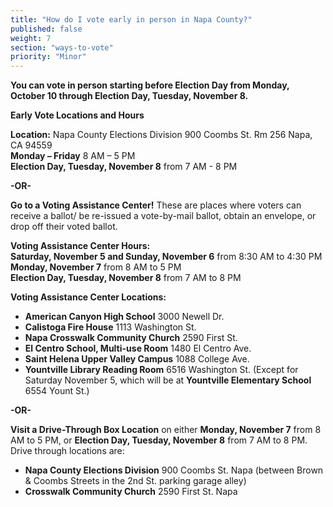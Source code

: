 ```yaml
---
title: "How do I vote early in person in Napa County?"
published: false
weight: 7
section: "ways-to-vote"
priority: "Minor"
---
```


**You can vote in person starting before Election Day from Monday, October 10 through Election Day, Tuesday, November 8.**  

**Early Vote Locations and Hours**  

**Location:** Napa County Elections Division 900 Coombs St. Rm 256 Napa, CA 94559  
**Monday – Friday** 8 AM – 5 PM  
**Election Day, Tuesday, November 8** from 7 AM - 8 PM  

**-OR-**  
 
**Go to a Voting Assistance Center!** These are places where voters can receive a ballot/ be re-issued a vote-by-mail ballot, obtain an envelope, or drop off their voted ballot.  

**Voting Assistance Center Hours:**  
**Saturday, November 5 and Sunday, November 6** from 8:30 AM to 4:30 PM  
**Monday, November 7** from 8 AM to 5 PM  
**Election Day, Tuesday, November 8** from 7 AM to 8 PM  

**Voting Assistance Center Locations:**  
 - **American Canyon High School** 3000 Newell Dr.  
 - **Calistoga Fire House** 1113 Washington St.  
 - **Napa Crosswalk Community Church** 2590 First St.  
 - **El Centro School, Multi-use Room** 1480 El Centro Ave.  
 - **Saint Helena Upper Valley Campus** 1088 College Ave.  
 - **Yountville Library Reading Room** 6516 Washington St. (Except for Saturday November 5, which will be at **Yountville Elementary School** 6554 Yount St.)  

**-OR-**  

**Visit a Drive-Through Box Location** on either **Monday, November 7** from 8 AM to 5 PM, or **Election Day, Tuesday, November 8** from 7 AM to 8 PM. Drive through locations are:  
 - **Napa County Elections Division** 900 Coombs St. Napa (between Brown & Coombs Streets in the 2nd St. parking garage alley)  
 - **Crosswalk Community Church** 2590 First St. Napa  
